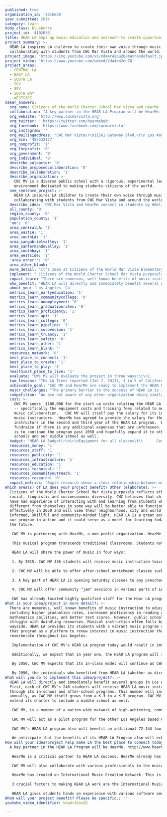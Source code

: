 ```yaml
---
published: true
organization_id: '2016038'
year_submitted: 2014
category: learn
body_class: blueberry
project_id: '4102036'
title: HEAR LA amps up music education and outreach to create opportunity for LA kids
project_summary: >-
  HEAR LA inspires LA children to create their own voice through music by
  collaborating with students from CWC Mar Vista and around the world.
project_image: 'https://img.youtube.com/vi/Vda4r42ouZQ/maxresdefault.jpg'
project_video: 'https://www.youtube.com/embed/Vda4r42ouZQ'
project_areas:
  - CENTRAL LA
  - EAST LA
  - SOUTH LA
  - SGV
  - SFV
  - SOUTH BAY
  - WESTSIDE
maker_answers:
  org_name: Citizens of the World Charter School Mar Vista and HearMe
  collaboration: "A key partner in the HEAR LA Program will be HearMe.  http://www.hearmehub.org\r\n\r\nHearMe is a critical partner to HEAR LA success.  HearMe already has developed a curriculum and software for virtual music collaboration.  Through this partnership, HearMe will provide its curriculum and technical training to CWC MV's HEAR LA instructors.  Additionally, HearMe will help funding for HEAR LA’s second and third year of weekend instruction for low-income students.  Fundraising from both CWC MV and HearMe will supplement future years. We plan to expand it to the other CWC schools and hopefully other public LA schools.  CWC MV and HearMe are excited to begin their collaboration and are in process of formalizing their agreement.\r\n  \r\nCWC MV will also collaborate with various professionals in the music industry, who will lend their music-making and recording expertise to the success of this project.  These professionals include composers and professional musicians\r\n\r\nHearMe has created an International Music Creation Network.  This is a way for the various HearMe Hubs to connect through the web.  HEAR LA would be one of the first hubs.  As forerunners, our students would be learning cutting edge technology.  As of now that connection is via SoundCloud, which enables sites to collaborate in virtual time.  Every day there are new developments that HearMe follows and it looks like shortly, students will be able to collaborate in real time.\r\n\r\n3 crucial factors to making HEAR LA work are the International Music Creation Network, students from diverse backgrounds and their imaginations.\r\n\r\nHEAR LA gives students hands on experience with various software and music applications but also teaches them about teamwork, handling critiques and turning criticism into a positive.  Every student will have the chance to be a leader and also to be a follower.  By being a part of a global network, students will realize how big and how small the world is.  They will get the chance to forge friendships across the global and bring new awareness to what is happening in those areas.  HearMe plans to reach out to war torn countries and bring hope to children across the globe.  Our LA students could be companions in peace and global unity and understanding.\r\n"
  org_website: 'http://www.cwcmarvista.org'
  org_twitter: ' https://twitter.com/hearmehub'
  org_facebook: 'https://www.facebook.com/cwcmarvista'
  org_instagram: ''
  org_mailingaddress: "CWC Mar Vista\r\n11561 Gateway Blvd.\r\n Los Angeles, CA  90064"
  org_ein: '453532127'
  org_nonprofit: '1'
  org_forprofit: '0'
  org_government: '0'
  org_individual: '0'
  describe_soloactor: '0'
  describe_proposedcollaboration: '0'
  describe_collaboration: '1'
  describe_organization: >-
    CWC MV is a diverse public school with a rigorous, experimental learning
    environment dedicated to making students citizens of the world.
  one_sentence_project: >-
    HEAR LA inspires LA children to create their own voice through music by
    collaborating with students from CWC Mar Vista and around the world.
  describe_idea: 'CWC Mar Vista and HearMe connect LA students by #BelieveInThePowerOfMusic'
  all_county: '0'
  region_county: '0'
  population_county: '1'
  'no': '0'
  area_centralLA: '1'
  area_eastLA: '1'
  area_southLA: '1'
  area_sangabrielvalley: '1'
  area_sanfernandovalley: '1'
  area_southbay: '1'
  area_westside: '1'
  'area_other:': '0'
  area_other_blank: ''
  more_detail: "It’s 10am at Citizens of the World Mar Vista Elementary School (CWC MV) and a group of first graders in their HEAR LA hub study music and are inspired.  They create their own unique piece…. \r\n\r\nVia the network they are joined with a fourth grader from Silverlake…\r\n\r\nthat features a solo from a violinist in Iraq….\r\n\r\nthat’s being produced by a brother/sister team who live in a homeless shelter in New York City.\r\n\r\nHEAR LA offers music to students in-class, afterschool and free weekend instruction, targeting low-income children.  Students will simultaneously learn about music and different cultures as they create, record, and collaborate with students at other schools and youth centers throughout the city, the country, and the world. \r\n"
  implement: " Citizens of the World Charter School Mar Vista purposely reflects ethnic, racial, linguistic and socioeconomic diversity.  CWC believes that children who have had experience of interacting with and learning from students who are different from themselves in some way will be better able to function effectively in 2050 and will view their neighborhood, city and world in a more informed, skillful and community-minded light.  HEAR LA is a great example of our program in action and it could serve as a model for learning today and in the future. \r\n\r\nCWC MV is partnering with HearMe, a non-profit organization.  HearMe’s mission is to develop a powerful international community connecting young people, giving preference to disadvantaged youth, through music creation, recording and production. \r\n\r\nThis musical program transcends traditional classrooms.  Students not only learn to play, but to express themselves in new and creative ways as they are inspired through their collaboration with other Los Angeles and global students. \r\n\r\nHEAR LA will share the power of music in four ways: \r\n\r\n1. By 2015, CWC MV 336 students will receive music instruction twice weekly in class instruction.\r\n \r\n2. CWC MV will be able to offer after-school enrichment classes such as a concert wind instrument band or songwriting.\r\n\r\n3. A key part of HEAR LA is opening Saturday classes to any preschool or elementary age student in Los Angeles who qualifies for free or reduced lunch.  CWC MV, in partnership with HEARME, already has promotional materials and an outreach plan to ensure awareness of this program.  The students in the weekend program will experience a weekly six-hour session, which includes a healthy, free snack and lunch.\r\n\r\n4. CWC MV will offer community \"jam\" sessions in various parts of LA in order to inspire similar programs across the city and increase our collaborative network. \r\n \r\nCWC has already located highly qualified staff for the Hear LA program.  HearMe will provide these instructors with technical training needed to set up and operate the network collaboration portion of the music program.  We also have a detailed budget identifying all the necessary instruments and equipment for the HearMe Music Program and have made arrangements for preferred pricing for that equipment.\r\n"
  impact_learn: "There are numerous, well known benefits of music instruction to education, including higher graduation rates, increased proficiency in reading and mathematics abilities, and better test scores.  However, public schools today struggle with dwindling resources.  Musical instruction often falls by the wayside.  HEAR LA provides its students with a vibrant music program and uses that program as a platform to renew interest in music instruction that will reverberate throughout Los Angeles.  \r\n\r\nImplementation of CWC MV's HEAR LA program today would result in immediate direct benefits to hundreds of students participating in the weekday and weekend HEAR LA program annually.  These students would benefit from immediate exposure to quality music instruction that, in addition to boosting creativity and self-expression, will also increase the likelihood of successful graduation, reading and math achievement and higher test scores.  \r\n\r\nAdditionally, we expect that in year one, the HEAR LA program will improve learning throughout Los Angeles by inspiring other schools and youth centers to develop similar programs and to participate in the HEAR ME network of youth-based collaborative music.  When HEAR LA opens it will be one of at least six global Hub locations.  By 2017, HearMe plans to expand to 125 locations across the world.\r\n\r\nBy 2050, CWC MV expects that its in-class model will continue as CWC itself grows.  We also anticipate using former HEAR LA students as mentors to current students.  CWC MV further expects that the available network of musical collaboration partners will have expanded exponentially through the \"ripple effect.\"  By 2050, we hope for hundreds of participating schools/youth centers and network collaborators throughout Los Angeles and across the globe. \r\n\r\nBy 2050, the individuals who benefited from HEAR LA (whether as direct participants or indirectly as students of programs inspired by HEAR LA) will have become our city's taxpayers, voters, and decision-makers.  By that time, we would expect these Angelinos will be more likely to have graduated from high school, achieved proficiency in reading and math, and scored higher on standardized tests than students without access to music programs.  Additionally, we would expect that the Angelinos who participated in HEAR LA would have a higher degree of social connectedness, which as the LA2050 report recognizes, \"is [itself] tied to educational attainment.\" \r\n"
  who_benefit: "HEAR LA will directly and immediately benefit several groups in Los Angeles.  First, each of CWC MV's 240 students will receive HEAR LA music instruction through its in-school and after-school programs.  This number will increase annually, as CWC MV itself grows from a K-3 to a K-5 program.  CWC MV plans to extend its charter to include a middle school as well.  \r\n\r\nCWC MV, is a member of a nation-wide network of high-achieving, community-based public schools that currently serves the culturally diverse populations of Mar Vista and nearby Westside neighborhoods.  These neighborhoods are 51% Caucasian, 26% Latino, 7% Asian, 14% African-American, and 2% other.  \r\n\r\nCWC MV will act as a pilot program for the other Los Angeles based CWC schools located in Hollywood and Silver Lake, effectively tripling the initial impact of the program, through expansion of the in-class and after-school instruction. \r\n\r\nCWC MV's HEAR LA program also will benefit an additional 72-144 low-income preschool and elementary school aged children annually through its weekend program in partnership with HearMe.  These children are unlikely to benefit from a music instruction program without HEAR LA.\r\n\r\nWe anticipate that the benefits of its HEAR LA Program also will echo throughout Los Angeles through the traveling demonstration or community \"jam\" session component of the Program.  This will, in turn, expand the network of participants in other schools or youth centers throughout the city.  Indeed, because HEAR LA is not limited by physical location, the potential reach of its impact is limitless.\r\n"
  about_you: 'Los Angeles, Ca'
  metrics_learn_earlyeducation: '1'
  metrics_learn_communitycollege: '0'
  metrics_learn_unemployment: '0'
  metrics_learn_graduationrates: '0'
  metrics_learn_proficiency: '1'
  metrics_learn_api: '1'
  metrics_learn_college: '0'
  metrics_learn_pipeline: '1'
  metrics_learn_suspension: '1'
  metrics_learn_truancy: '1'
  metrics_learn_safety: '0'
  metrics_learn_other: '1'
  metrics_learn_blank: ''
  resources_network: '0'
  best_place_to_connect: '1'
  best_place_to_create: '1'
  best_place_to_play: '1'
  healthiest_place_to_live: '1'
  evaluate: "CWC MV will evaluate the project in three ways:\r\n1.     We will do an assessment of subject area proficiency and growth including music, math, reading, technology and social emotional skills.\r\n\r\nCWC MV will evaluate the success of the direct instruction component of the HEAR LA Program. We will form a baseline of engagement and proficiency in each area to compare against at the conclusion of the program’s first year. \r\n\r\nWe will also utilize data from years where the program has not been implemented to compare proficiency and growth rates with the program against proficiency and growth rates without the program.\r\nWe predict that Math, Reading, Musical and social emotional skills will have a growth rate of 40%\r\n\r\n2.     We will conduct satisfaction surveys with parents of HEAR LA students to obtain anecdotal observations of growth of confidence in musical ability, comfort with technology, and math and reading skills in their children. We expect parents will be at least  90% very satisfied with the program and 90% report significant or very significant growth (as observed by them) in math, reading, comfort with technology, musical ability, or social emotional skill.\r\n\r\nParticipating students will self-report, via surveys, their current opportunities for musical instruction, proclivity for math and reading, current self-perception of their musical abilities, and current knowledge of particular cultures with which we will be interacting, both within LA and globally.  Surveys will be conducted at the beginning and end of the program. For example, we expect a proclivity for math and reading to have a 40% increase.\r\n\r\n3.     In-class, after school, weekend participation, and community jam sessions will be critical to the success and growth of the program.   We will track both in-school and community participation rates based on enrollment, population and socio-economic data.  We plan to do at least 4 jam sessions with 40 children per session.\r\n\r\nCWC MV will identify outreach partners and measure level of interest, participation, and adoption of the program through these sources.  Participant and organization engagement will be evaluated via participation rates and surveys.   \r\n\r\nLonger term, we will also assess continuity between organizations who serve low-income children. By tracking the movement of students through community programs, we can be a part of ensuring low-income children know about and can take advantage of other opportunities throughout the city."
  two_lessons: "The LA Times reported (Jan 7, 2013), 1 in 5 of California children live in poverty.  Ann O’Leary stated in that article “Our ability to thrive as the world’s ninth largest economy depends on having an educated, healthy and stable next generation of workers.”  HEAR LA reaches out to groups of disadvantaged youth by teaching them to use iPad based recording studios, instruments, music education software, and connecting them to a larger International Music Network.  HEAR LA will give students the vocabulary and the confidence to become active participants in the music industry, in Los Angeles and in the world.  HEAR LA will keep not only students but also Los Angeles relevant in a global world.  Funding from LA 2050 will position children of Los Angeles to be global leaders.  \r\n\r\nCWC MV's HEAR LA Music Program allows children in Los Angeles to embrace music as a way to express themselves and share that expression with others outside their immediate communities.   It is often easy in a big city for children to feel small and think their voice doesn’t matter.  HEAR LA proves to them that not only does their voice matter, but people all over the world care what they have to say.  By empowering our city’s children, we will be inspiring them to learn more, to try more and to engage in the world around them. Music instruction can spur creativity and confidence in the classroom, while also supporting advancement in mathematics and language arts, improving test scores and increasing the likelihood of graduation.\r\n\r\nBy connecting in a meaningful way and using the universal language of music, our children will learn more about other cultures, other religions, other ways of life and other perspectives.  Imagine in 2050, formerly disadvantaged youth are the doers and leaders not only in the music industry but leaders of the world.  Los Angeles can become a global center because we started today, with 350 pre- and elementary school aged kids, and taught them music appreciation, songwriting, editing, production, and instrument instruction while virtually collaborating throughout our city and the world.   \r\n"
  achievable_goal: "CWC MV and HearMe are ready to implement the HEAR LA program the moment funding is in place.  CWC simply needs to augment its existing music education and after school programs to include HEAR LA.  CWC has a lead teacher, Hayley Roberts; ready to oversee the HEAR LA program.  Ms. Roberts has a passion for music and worked as a curriculum writer for Music and Geography for the International Middle Years Curriculum (IMYC), which is taught internationally in 40+ countries. \r\n\r\nHearMe stands ready to supply the necessary technology training and assist with equipment requisition.   HearMe has an existing, replicable and easily deployed model for instruction and collaboration.  \r\n"
  major_challenges: "The primary barrier to the success of HEAR LA is initial funding.  CWC MV has funding in place to ensure the continuation of the HEAR LA program past its inaugural year, but we need seed money to purchase the necessary equipment and supplemental training needed to launch HEAR LA.  \r\n\r\nOur second greatest challenge lies in ensuring the HEAR LA Program reaches a meaningful number of low-income students.  This is a key component of the HEAR LA Program.  In order to ensure low-income participation, CWC MV, in collaboration with HearMe, formulated the cost-free weekend component of the HEAR LA music program, which will exclusively serve students who qualify for free and reduced lunch.  \r\n\r\nWe also plan to facilitate low-income participation by including free lunch and snacks and by consolidating classes to a single weekend day to minimize transportation burdens.  CWC MV has an outreach plan in place to publicize the availability of this program to low-income families throughout West Los Angeles. \r\n"
  competition: "We are not aware of any other organization doing similar work, other than our partner, HearMe. \r\n\r\nHEAR LA is unique because it is more than just a music class.  Through musical collaboration with children in communities throughout Los Angeles and beyond, participants in the HEAR LA programs will gain an appreciation for collaboration with those outside their immediate community, realizing the benefits of social connectedness and creating a sense of investment in the larger community of Los Angeles.   A sense of local social connectedness is vital to the future success of Los Angeles, as is an understanding of our relatedness to others on a national and global level.  With this program, HEAR LA students will be inspired to make a real and lasting contribution to the world around us. "
  cost: >-
    CWC MV seeks  $100,000 for the start up costs relating the HEAR LA Program
    -- specifically the equipment costs and training fees related to network
    music collaboration.   CWC MV will itself pay the salary for its in-class
    music instructors.  HearMe has agreed to provide the salary for the weekend
    instructors in the second and third year of the HEAR LA program.  We plan to
    fundraise if there is any additional expenses that are unforeseen.  The plan
    is to continue the program past 2050 and hopefully expand it to other CWC
    schools and our middle school as well. 
  budget: "HEAR LA Budget\r\n\r\nEquipment for all classes\t\t      Cost/Item\tItems\t Total\t\r\nMidi Keyboards - Akai MPK49\t $500.00 \t8\t    $4,000.00 \r\nDrum Pads - Yamaha DD-65\t         $220.00 \t8\t    $1,760.00 \r\n\r\nRainbow Orchestra                         Cost/Item \tItems\t Total\t\t\r\nBoomwhackers                                  $20.00 \t         8\t $160.00 \r\nHand bells\t                                        $30.00 \t         4\t $120.00 \r\nChime bars\t                                        $10.00 \t       10\t $100.00 \r\nPercussion\t                                         $40.00       \t4\t  $160.00 \r\n \r\nOrff Schulwerk Group\t                 Cost/Item\tItems\t Total\t\r\nStarter kit \t \t                                $5,000.00 \t1\t $5,000.00 \r\n(contains Xylophones, Metallophone, Timpani, Hand Percussion, Glockenspiels, Temple Blocks)\r\n\r\nSteel Drumming\t\t                  Cost/Item\tItems\t Total\t\r\nJumbie Jams Steel Drums\t $200.00 \t25\t $5,000.00 \r\n\r\nConcert wind band                     Cost/Item\tItems\t Total\t\t\r\nAlto Sax\t                                 $800.00 \t8\t $6,400.00 \r\nTenor Sax\t                                 $1,600.00 \t2\t $3,200.00 \r\nCornet\t\t                                  $500.00 \t8\t $4,000.00 \r\nDrum Kit\t                                  $500.00 \t1\t $500.00 \r\nTrombone\t                                  $600.00 \t4\t $2,400.00 \r\nFlute\t \t                                  $500.00 \t10\t $5,000.00 \r\nClarinet\t                                         $800.00 \t10\t $8,000.00 \r\nBass Guitar\t  $200.00 \t4\t $800.00 \r\nPercussion\t $1,000.00 \t1\t $1,000.00 \r\nBass Drum\t $700.00 \t1\t $700.00 \r\nMusic Stands\t $40.00 \t30\t $1,200.00 \r\nSheet Music/Books\t $1,000.00 \t1\t $1,000.00 \r\n\r\nRecording Equipment\t Cost/Item\tItems\t Total\t\r\niPad\t\t\t $505.00 \t8\t $4,040.00 \r\nNektar Masterkeyboards\t $100.00 \t8\t $800.00 \r\nSteinberg UR44 \t\t $225.00 \t8\t $1,800.00 \r\nAT2020 Condenser Mic\t $89.00 \t16\t $1,424.00 \r\nBX5 D2 Monitors \t $235.00 \t2\t $470.00 \r\nShure SM58 Microphones\t $190.00 \t8\t $1,520.00 \r\nMic Stands\t\t       $20.00 \t24\t $480.00 \r\nHeadphones\t\t $30.00 \t32\t $960.00 \r\nPop filters\t\t         $30.00 \t16\t $480.00 \r\nDevice Management\t $400.00 \t1\t $400.00 \r\nConnectivity\t\t $2,000.00 \t1\t $2,000.00 \r\niPad Stands\t\t $50.00 \t8\t $400.00 \r\n\r\nAdministration\t Cost/Item\t\r\nPromotion\t\t  $600.00 \r\nShipping and Delivery\t$600.00 \r\nInsurance\t\t$400.00 \r\nSession Staff\t\t$6,400.00 \t3\t $19,200.00 \r\nAfter school Staff\t$7,830.00 \r\nSnacks/Lunch\t \t$15.00 \t\t144\t $2,160.00 \r\nTravel/Lodging\t\t$3,250.00 \r\nHearMe Training\t\t$700.00 \r\n\t\t\t\t\r\nTotal Budget $100,014.00 "
  resources_money: '1'
  resources_staff: '1'
  resources_publicity: '1'
  resources_infrastructure: '1'
  resources_education: '1'
  resources_technical: '1'
  resources_communityoutreach: '1'
  resources_research: '0'
  impact_metrics: "Ample research shows a clear relationship between music instruction and graduation rates, improved test scores, and increased success in mathematics and reading.  For example, the Harris Interactive poll of high school principals (Spring 2006) found that schools with music programs have significantly higher graduation rates than do those without programs (90.2% as compared to 72.9%).  That same study determined that schools with music programs have significantly higher attendance rates than those without programs (93.3% as compared to 84.9%).  Other studies, such as those noted in Dr. Alfred A. Tomatis's well-known book Pourquoi Mozart, have also shown a direct relationship music education and increased success in math and reading. \r\n\r\nBy engaging with organizations that also serve low-income communities and students, HEAR LA can help create a network of opportunity for children.   Low-income families are often not aware of every opportunity available to them.  By connecting families and children with several organizations, participation in early education programs via partnering organizations will likely increase.  Connectedness between the participating families can also create a tighter sense of community and support.   Peer pressure is a powerful thing and if we can create a positive environment where learning and excelling in non-traditional ways is valued, the confidence that students acquire can carry them through difficult transitions.\r\n"
Which area(s) of LA does your project benefit? Other (elaborate): >-
  Citizens of the World Charter School Mar Vista purposely reflects ethnic,
  racial, linguistic and socioeconomic diversity. CWC believes that children who
  have had experience of interacting with and learning from students who are
  different from themselves in some way will be better able to function
  effectively in 2050 and will view their neighborhood, city and world in a more
  informed, skillful and community-minded light. HEAR LA is a great example of
  our program in action and it could serve as a model for learning today and in
  the future. 
   
   CWC MV is partnering with HearMe, a non-profit organization. HearMe’s mission is to develop a powerful international community connecting young people, giving preference to disadvantaged youth, through music creation, recording and production. 
   
   This musical program transcends traditional classrooms. Students not only learn to play, but to express themselves in new and creative ways as they are inspired through their collaboration with other Los Angeles and global students. 
   
   HEAR LA will share the power of music in four ways: 
   
   1. By 2015, CWC MV 336 students will receive music instruction twice weekly in class instruction.
    
   2. CWC MV will be able to offer after-school enrichment classes such as a concert wind instrument band or songwriting.
   
   3. A key part of HEAR LA is opening Saturday classes to any preschool or elementary age student in Los Angeles who qualifies for free or reduced lunch. CWC MV, in partnership with HEARME, already has promotional materials and an outreach plan to ensure awareness of this program. The students in the weekend program will experience a weekly six-hour session, which includes a healthy, free snack and lunch.
   
   4. CWC MV will offer community "jam" sessions in various parts of LA in order to inspire similar programs across the city and increase our collaborative network. 
    
   CWC has already located highly qualified staff for the Hear LA program. HearMe will provide these instructors with technical training needed to set up and operate the network collaboration portion of the music program. We also have a detailed budget identifying all the necessary instruments and equipment for the HearMe Music Program and have made arrangements for preferred pricing for that equipment.
What is your idea/project in more detail?: >-
  There are numerous, well known benefits of music instruction to education,
  including higher graduation rates, increased proficiency in reading and
  mathematics abilities, and better test scores. However, public schools today
  struggle with dwindling resources. Musical instruction often falls by the
  wayside. HEAR LA provides its students with a vibrant music program and uses
  that program as a platform to renew interest in music instruction that will
  reverberate throughout Los Angeles. 
   
   Implementation of CWC MV's HEAR LA program today would result in immediate direct benefits to hundreds of students participating in the weekday and weekend HEAR LA program annually. These students would benefit from immediate exposure to quality music instruction that, in addition to boosting creativity and self-expression, will also increase the likelihood of successful graduation, reading and math achievement and higher test scores. 
   
   Additionally, we expect that in year one, the HEAR LA program will improve learning throughout Los Angeles by inspiring other schools and youth centers to develop similar programs and to participate in the HEAR ME network of youth-based collaborative music. When HEAR LA opens it will be one of at least six global Hub locations. By 2017, HearMe plans to expand to 125 locations across the world.
   
   By 2050, CWC MV expects that its in-class model will continue as CWC itself grows. We also anticipate using former HEAR LA students as mentors to current students. CWC MV further expects that the available network of musical collaboration partners will have expanded exponentially through the "ripple effect." By 2050, we hope for hundreds of participating schools/youth centers and network collaborators throughout Los Angeles and across the globe. 
   
   By 2050, the individuals who benefited from HEAR LA (whether as direct participants or indirectly as students of programs inspired by HEAR LA) will have become our city's taxpayers, voters, and decision-makers. By that time, we would expect these Angelinos will be more likely to have graduated from high school, achieved proficiency in reading and math, and scored higher on standardized tests than students without access to music programs. Additionally, we would expect that the Angelinos who participated in HEAR LA would have a higher degree of social connectedness, which as the LA2050 report recognizes, "is [itself] tied to educational attainment."
What will you do to implement this idea/project?: >-
  HEAR LA will directly and immediately benefit several groups in Los Angeles.
  First, each of CWC MV's 240 students will receive HEAR LA music instruction
  through its in-school and after-school programs. This number will increase
  annually, as CWC MV itself grows from a K-3 to a K-5 program. CWC MV plans to
  extend its charter to include a middle school as well. 
   
   CWC MV, is a member of a nation-wide network of high-achieving, community-based public schools that currently serves the culturally diverse populations of Mar Vista and nearby Westside neighborhoods. These neighborhoods are 51% Caucasian, 26% Latino, 7% Asian, 14% African-American, and 2% other. 
   
   CWC MV will act as a pilot program for the other Los Angeles based CWC schools located in Hollywood and Silver Lake, effectively tripling the initial impact of the program, through expansion of the in-class and after-school instruction. 
   
   CWC MV's HEAR LA program also will benefit an additional 72-144 low-income preschool and elementary school aged children annually through its weekend program in partnership with HearMe. These children are unlikely to benefit from a music instruction program without HEAR LA.
   
   We anticipate that the benefits of its HEAR LA Program also will echo throughout Los Angeles through the traveling demonstration or community "jam" session component of the Program. This will, in turn, expand the network of participants in other schools or youth centers throughout the city. Indeed, because HEAR LA is not limited by physical location, the potential reach of its impact is limitless.
How will your idea/project help make LA the best place to connect today? In LA2050?: |-
  A key partner in the HEAR LA Program will be HearMe. http://www.hearmehub.org
   
   HearMe is a critical partner to HEAR LA success. HearMe already has developed a curriculum and software for virtual music collaboration. Through this partnership, HearMe will provide its curriculum and technical training to CWC MV's HEAR LA instructors. Additionally, HearMe will help funding for HEAR LA’s second and third year of weekend instruction for low-income students. Fundraising from both CWC MV and HearMe will supplement future years. We plan to expand it to the other CWC schools and hopefully other public LA schools. CWC MV and HearMe are excited to begin their collaboration and are in process of formalizing their agreement.
    
   CWC MV will also collaborate with various professionals in the music industry, who will lend their music-making and recording expertise to the success of this project. These professionals include composers and professional musicians
   
   HearMe has created an International Music Creation Network. This is a way for the various HearMe Hubs to connect through the web. HEAR LA would be one of the first hubs. As forerunners, our students would be learning cutting edge technology. As of now that connection is via SoundCloud, which enables sites to collaborate in virtual time. Every day there are new developments that HearMe follows and it looks like shortly, students will be able to collaborate in real time.
   
   3 crucial factors to making HEAR LA work are the International Music Creation Network, students from diverse backgrounds and their imaginations.
   
   HEAR LA gives students hands on experience with various software and music applications but also teaches them about teamwork, handling critiques and turning criticism into a positive. Every student will have the chance to be a leader and also to be a follower. By being a part of a global network, students will realize how big and how small the world is. They will get the chance to forge friendships across the global and bring new awareness to what is happening in those areas. HearMe plans to reach out to war torn countries and bring hope to children across the globe. Our LA students could be companions in peace and global unity and understanding.
Whom will your project benefit? Please be specific.: ''
youtube_video_identifier: Vda4r42ouZQ

---
```


